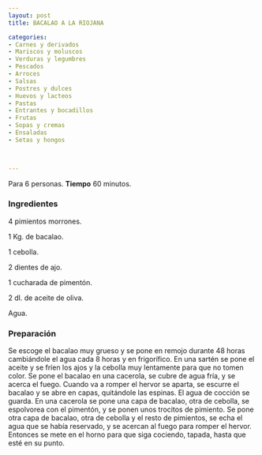 ```yaml
---
layout: post
title: BACALAO A LA RIOJANA

categories:
- Carnes y derivados
- Mariscos y moluscos
- Verduras y legumbres
- Pescados
- Arroces
- Salsas
- Postres y dulces
- Huevos y lacteos
- Pastas
- Entrantes y bocadillos
- Frutas
- Sopas y cremas
- Ensaladas
- Setas y hongos
 


---
```


Para 6 personas.
<b>Tiempo</b> 60 minutos.

<h3>Ingredientes</h3>

4 pimientos morrones.

1 Kg. de bacalao.

1 cebolla.

2 dientes de ajo.

1 cucharada de pimentón.

2 dl. de aceite de oliva.

Agua.

<h3>Preparación</h3>

Se escoge el bacalao muy grueso y se pone en remojo durante 48 horas cambiándole el agua cada 8 horas y en frigorífico. En una sartén se pone el aceite y se fríen los ajos y la cebolla muy lentamente para que no tomen color. Se pone el bacalao en una cacerola, se cubre de agua fría, y se acerca el fuego. Cuando va a romper el hervor se aparta, se escurre el bacalao y se abre en capas, quitándole las espinas. El agua de cocción se guarda. En una cacerola se pone una capa de bacalao, otra de cebolla, se espolvorea con el pimentón, y se ponen unos trocitos de pimiento. Se pone otra capa de bacalao, otra de cebolla y el resto de pimientos, se echa el agua que se había reservado, y se acercan al fuego para romper el hervor. Entonces se mete en el horno para que siga cociendo, tapada, hasta que esté en su punto.

